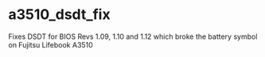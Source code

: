 # a3510_dsdt_fix
Fixes DSDT for BIOS Revs 1.09, 1.10 and 1.12 which broke the battery symbol on Fujitsu Lifebook A3510
